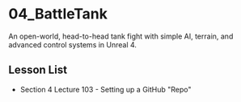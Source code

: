 # 04_BattleTank
An open-world, head-to-head tank fight with simple AI, terrain, and advanced control systems in Unreal 4.

## Lesson List
* Section 4 Lecture 103 - Setting up a GitHub "Repo"
